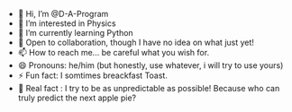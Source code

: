- 👋 Hi, I’m @D-A-Program
- 👀 I’m interested in Physics
- 🌱 I’m currently learning Python
- 💞️ Open to collaboration, though I have no idea on what just yet!
- 📫 How to reach me... be careful what you wish for. 
- 😄 Pronouns: he/him (but honestly, use whatever, i will try to use yours) 
- ⚡ Fun fact: I somtimes breackfast Toast.
- 🦦 Real fact :  I try to be as unpredictable as possible! Because who can truly predict the next apple pie?

<!---
D-A-Program/D-A-Program is a ✨ special ✨ repository because its `README.md` (this file) appears on your GitHub profile.
You can click the Preview link to take a look at your changes.
--->
